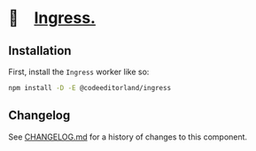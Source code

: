# 💾 [Ingress.]

## Installation

First, install the `Ingress` worker like so:

```sh
npm install -D -E @codeeditorland/ingress
```

[Ingress.]: https://npmjs.org/@codeeditorland/ingress

## Changelog

See [CHANGELOG.md](CHANGELOG.md) for a history of changes to this component.
